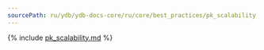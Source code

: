 ```yaml
---
sourcePath: ru/ydb/ydb-docs-core/ru/core/best_practices/pk_scalability.md
---
```


{% include [pk_scalability.md](_includes/pk_scalability.md) %}
